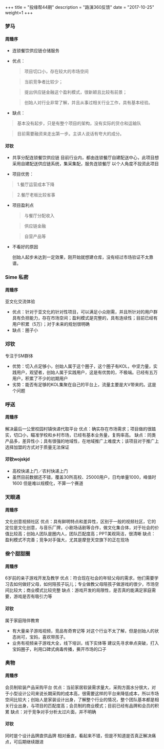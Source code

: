 +++
title = "投缘帮44期"
description = "路演360反馈"
date = "2017-10-25"
weight=1
+++

### 梦马
#### 周臻序
* 连锁餐饮供应链仓储服务
* 优点：
  > 项目切口小，存在较大的市场空间

  > 当前竞争者比较少；

  > 提出供应链金融这个盈利模式，很新颖且比较有前景；

  > 创始人对行业非常了解，并且从事过相关行业工作，具有基本经验。

* 缺点：
 > 基本没有起步，只是有整个项目的架构，没有实际的货仓和运输队

 > 目前需要融资来走出第一步。主讲人说话有夸大的成分。

#### 邓钦
* 共享分配连锁餐饮供应链
目前行业内，都由连锁餐厅自建配送中心，此项目想采用自建配送供应链系统，集采集配，服务连锁餐厅
以个人角度不投资此项目

* 项目优势：
 > 1.餐厅运营成本下降

 > 2.餐厅老板比较省事
* 项目盈利点

  > 与餐厅分配收入

  > 供应链金融

  > 自营产品等
* 不看好的原因

  创始人起步未达到一定效果，刚开始就想建仓库，没有经过市场验证不太靠谱。

### Sime 私密
#### 周臻序
亚文化交流体验
* 优点：针对于亚文化的针对性项目，可以满足小众刚需，并且所针对的用户群具有负担能力，存在市场空间；盈利模式是完整的，具有连续性；目前已经有用户积累（5万）；对于未来的规划很明确
* 缺点：圈子小

### 邓钦
专注于SM群体
* 优势：切入点足够小，创始人属于这个圈子，这个圈子有KOL，中坚力量，实践用户，观望者，创始人属于实践用户，这是有优势的，不极端。已经有五万用户，积累了不少的初期用户
* 劣势：能否有足够的KOL集聚在自己的平台上，流量主要是大V带来的。这是个问题


### 呼送
#### 周臻序
解决最后一公里校园村镇快递代取平台
优点：确实存在市场需求；项目做的很踏实，切口小，瞄准学校和乡村市场，已经有基本业务量，复购率高。
缺点：同类产品多，差异性小；具有很强的地域性，在地域推广上难度大；该项目对于推广上选择加盟的方式对于质量无法保证

#### 邓钦wojskjd
* 高校快递上门／农村快递上门
* 虽然目前数据还不错，覆盖30所高校、25000用户，日均单量1000，峰值时1600
但是难以规模化，不算一个赛道


### 天眼通
#### 周臻序
文化创意视频社区
优点：具有鲜明特点和差异性，区别于一般的视频社区，它的定位是文化创意，与音乐厂牌，小剧场话剧等合作，做文化集合体，对于社会的价值比较高；创始人团队是圈内人，团队匹配度高；PPT美观简洁，很清晰
缺点：盈利模式不完善；竞争对手强大，尤其是摩登天空旗下的正在现场



### 叁个甜甜圈
#### 周臻序
6岁前的亲子游戏开发及教学
优点：符合现在社会的年轻父母的需求，他们需要学习去如何做好父母，如何陪孩子玩儿；专业做教父母陪孩子做游戏的很少，市场空间比较大；商业模式比较完整
缺点：游戏开发的局限性，是否真的能满足家庭需要，游戏是否有吸引力等

#### 邓钦
属于家庭陪伴教育
* 有大量亲子游戏视频，竞品有奇育记等
对这个行业不太了解，但是创始人的状态尚可，宝妈，喜欢带孩子。
* 业务有视频亲子游戏大全，线下培训，线下实体等
建议先寻求单点突破，打入宝妈圈子，利用口碑式病毒传播，撕开市场的口子

### 奥物
#### 周臻序
会员制软装产品采购平台
优点：当前家居软装需求量大，采购方面水分很大，对于小型设计公司来说长期采购的成本高，很需要这样的平台来降低成本，所以市场空间比较大；创始人是家装设计出身，了解整个行业的情况，整个团队基本都是相关行业出身，与项目的匹配度高；会员制的商业模式；目前已经有品牌和会员的积累
缺点：对于竞争对手分析太过片面，并不明确
#### 邓钦
同时是个设计品牌直供品牌
相对垂直，看起来不错，但是不知道是否真正解决痛点，可后期继续跟进
